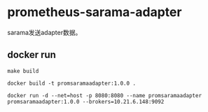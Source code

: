 # prometheus-sarama-adapter
sarama发送adapter数据。


## docker run 
```
make build

docker build -t promsaramaadapter:1.0.0 .

docker run -d --net=host -p 8080:8080 --name promsaramaadapter promsaramaadapter:1.0.0 --brokers=10.21.6.148:9092

```